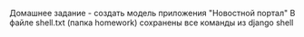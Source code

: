 Домашнее задание - создать модель приложения "Новостной портал"
В файле shell.txt (папка homework) сохранены все команды из django shell
